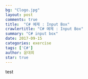 ```yaml
---
bg: "Clogo.jpg"
layout: post
comments: true
title:  "C# 예제 : Input Box"
crawlertitle: "C# 예제 : Input Box"
summary: "C# input box"
date: 2017-09-15
categories: exercise
tags: ['C#']
author: 윤대희
star: true
---
```


test
